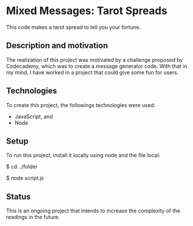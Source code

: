 # Mixed Messages: Tarot Spreads
This code makes a tarot spread to tell you your fortune.

## Description and motivation
The realization of this project was motivated by a challenge proposed by Codecademy, which was to create a message generator code. With that in my mind, I have worked in a project that could give some fun for users. 

## Technologies
To create this project, the followings technologies were used:
- JavaScript, and
- Node

## Setup
To run this project, install it locally using node and the file local:

$ cd ../folder

$ node script.js

## Status
This is an ongoing project that intends to increase the complexity of the readings in the future.
